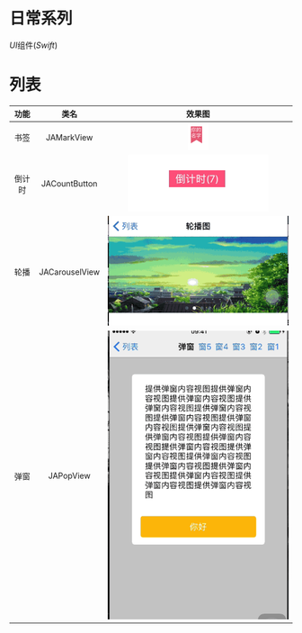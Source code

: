 # 日常系列
*UI*组件(*Swift*)

# 列表

|功能|类名|效果图|
|:-:|:-:|:-:|
|书签|JAMarkView|![images](https://github.com/ishepherdMiner/Daily_ui_set/blob/master/images/JAMarkView.png)|
|倒计时|JACountButton|![images](https://github.com/ishepherdMiner/Daily_ui_set/blob/master/images/JACountButton.gif)
|轮播|JACarouselView|![images](https://github.com/ishepherdMiner/Daily_ui_set/blob/master/images/JACarouselView.gif)|
|弹窗|JAPopView|![images](https://github.com/ishepherdMiner/Daily_ui_set/blob/master/images/JAPopView.gif)|

